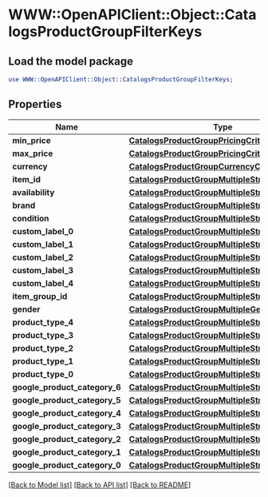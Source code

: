 # WWW::OpenAPIClient::Object::CatalogsProductGroupFilterKeys

## Load the model package
```perl
use WWW::OpenAPIClient::Object::CatalogsProductGroupFilterKeys;
```

## Properties
Name | Type | Description | Notes
------------ | ------------- | ------------- | -------------
**min_price** | [**CatalogsProductGroupPricingCriteria**](CatalogsProductGroupPricingCriteria.md) |  | 
**max_price** | [**CatalogsProductGroupPricingCriteria**](CatalogsProductGroupPricingCriteria.md) |  | 
**currency** | [**CatalogsProductGroupCurrencyCriteria**](CatalogsProductGroupCurrencyCriteria.md) |  | 
**item_id** | [**CatalogsProductGroupMultipleStringCriteria**](CatalogsProductGroupMultipleStringCriteria.md) |  | 
**availability** | [**CatalogsProductGroupMultipleStringCriteria**](CatalogsProductGroupMultipleStringCriteria.md) |  | 
**brand** | [**CatalogsProductGroupMultipleStringCriteria**](CatalogsProductGroupMultipleStringCriteria.md) |  | 
**condition** | [**CatalogsProductGroupMultipleStringCriteria**](CatalogsProductGroupMultipleStringCriteria.md) |  | 
**custom_label_0** | [**CatalogsProductGroupMultipleStringCriteria**](CatalogsProductGroupMultipleStringCriteria.md) |  | 
**custom_label_1** | [**CatalogsProductGroupMultipleStringCriteria**](CatalogsProductGroupMultipleStringCriteria.md) |  | 
**custom_label_2** | [**CatalogsProductGroupMultipleStringCriteria**](CatalogsProductGroupMultipleStringCriteria.md) |  | 
**custom_label_3** | [**CatalogsProductGroupMultipleStringCriteria**](CatalogsProductGroupMultipleStringCriteria.md) |  | 
**custom_label_4** | [**CatalogsProductGroupMultipleStringCriteria**](CatalogsProductGroupMultipleStringCriteria.md) |  | 
**item_group_id** | [**CatalogsProductGroupMultipleStringCriteria**](CatalogsProductGroupMultipleStringCriteria.md) |  | 
**gender** | [**CatalogsProductGroupMultipleGenderCriteria**](CatalogsProductGroupMultipleGenderCriteria.md) |  | 
**product_type_4** | [**CatalogsProductGroupMultipleStringListCriteria**](CatalogsProductGroupMultipleStringListCriteria.md) |  | 
**product_type_3** | [**CatalogsProductGroupMultipleStringListCriteria**](CatalogsProductGroupMultipleStringListCriteria.md) |  | 
**product_type_2** | [**CatalogsProductGroupMultipleStringListCriteria**](CatalogsProductGroupMultipleStringListCriteria.md) |  | 
**product_type_1** | [**CatalogsProductGroupMultipleStringListCriteria**](CatalogsProductGroupMultipleStringListCriteria.md) |  | 
**product_type_0** | [**CatalogsProductGroupMultipleStringListCriteria**](CatalogsProductGroupMultipleStringListCriteria.md) |  | 
**google_product_category_6** | [**CatalogsProductGroupMultipleStringListCriteria**](CatalogsProductGroupMultipleStringListCriteria.md) |  | 
**google_product_category_5** | [**CatalogsProductGroupMultipleStringListCriteria**](CatalogsProductGroupMultipleStringListCriteria.md) |  | 
**google_product_category_4** | [**CatalogsProductGroupMultipleStringListCriteria**](CatalogsProductGroupMultipleStringListCriteria.md) |  | 
**google_product_category_3** | [**CatalogsProductGroupMultipleStringListCriteria**](CatalogsProductGroupMultipleStringListCriteria.md) |  | 
**google_product_category_2** | [**CatalogsProductGroupMultipleStringListCriteria**](CatalogsProductGroupMultipleStringListCriteria.md) |  | 
**google_product_category_1** | [**CatalogsProductGroupMultipleStringListCriteria**](CatalogsProductGroupMultipleStringListCriteria.md) |  | 
**google_product_category_0** | [**CatalogsProductGroupMultipleStringListCriteria**](CatalogsProductGroupMultipleStringListCriteria.md) |  | 

[[Back to Model list]](../README.md#documentation-for-models) [[Back to API list]](../README.md#documentation-for-api-endpoints) [[Back to README]](../README.md)


